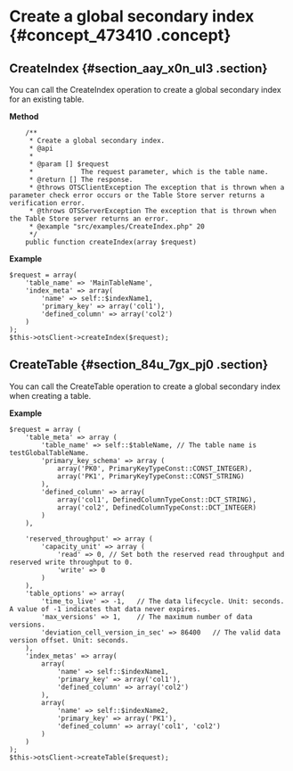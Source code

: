 # Create a global secondary index {#concept_473410 .concept}

## CreateIndex {#section_aay_x0n_ul3 .section}

You can call the CreateIndex operation to create a global secondary index for an existing table.

 **Method** 

``` {#codeblock_1be_qpb_1gf}
    /**
     * Create a global secondary index.
     * @api
     *
     * @param [] $request
     *            The request parameter, which is the table name.
     * @return [] The response.
     * @throws OTSClientException The exception that is thrown when a parameter check error occurs or the Table Store server returns a verification error.
     * @throws OTSServerException The exception that is thrown when the Table Store server returns an error.
     * @example "src/examples/CreateIndex.php" 20
     */
    public function createIndex(array $request)
```

 **Example** 

``` {#codeblock_jyr_t4a_m8y}
$request = array(
    'table_name' => 'MainTableName',
    'index_meta' => array(
        'name' => self::$indexName1,
        'primary_key' => array('col1'),
        'defined_column' => array('col2')
    )
);
$this->otsClient->createIndex($request);
```

## CreateTable {#section_84u_7gx_pj0 .section}

You can call the CreateTable operation to create a global secondary index when creating a table.

 **Example** 

``` {#codeblock_ikv_1lf_rpx}
$request = array (
    'table_meta' => array (
        'table_name' => self::$tableName, // The table name is testGlobalTableName.
        'primary_key_schema' => array (
            array('PK0', PrimaryKeyTypeConst::CONST_INTEGER),
            array('PK1', PrimaryKeyTypeConst::CONST_STRING)
        ),
        'defined_column' => array(
            array('col1', DefinedColumnTypeConst::DCT_STRING),
            array('col2', DefinedColumnTypeConst::DCT_INTEGER)
        )
    ),

    'reserved_throughput' => array (
        'capacity_unit' => array (
            'read' => 0, // Set both the reserved read throughput and reserved write throughput to 0.
            'write' => 0
        )
    ),
    'table_options' => array(
        'time_to_live' => -1,   // The data lifecycle. Unit: seconds. A value of -1 indicates that data never expires.
        'max_versions' => 1,    // The maximum number of data versions.
        'deviation_cell_version_in_sec' => 86400   // The valid data version offset. Unit: seconds.
    ),
    'index_metas' => array(
        array(
            'name' => self::$indexName1,
            'primary_key' => array('col1'),
            'defined_column' => array('col2')
        ),
        array(
            'name' => self::$indexName2,
            'primary_key' => array('PK1'),
            'defined_column' => array('col1', 'col2')
        )
    )
);
$this->otsClient->createTable($request);
```

